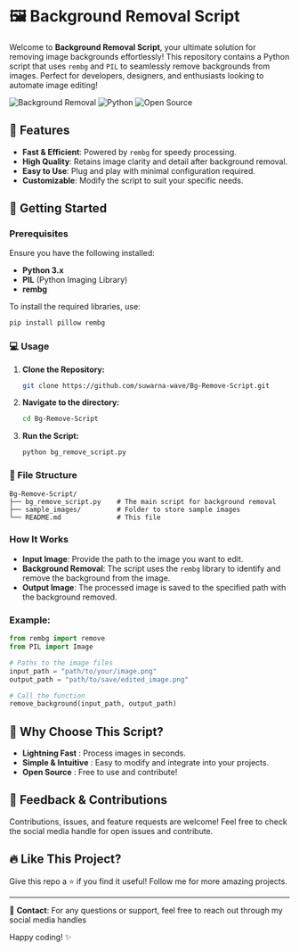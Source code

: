 

# 🖼️ Background Removal Script

Welcome to **Background Removal Script**, your ultimate solution for removing image backgrounds effortlessly! This repository contains a Python script that uses `rembg` and `PIL` to seamlessly remove backgrounds from images. Perfect for developers, designers, and enthusiasts looking to automate image editing!

![Background Removal](https://img.shields.io/badge/Background-Removal-brightgreen) ![Python](https://img.shields.io/badge/Python-3.9-blue) ![Open Source](https://img.shields.io/badge/Open-Source-orange)

## 🎯 Features

- **Fast & Efficient**: Powered by `rembg` for speedy processing.
- **High Quality**: Retains image clarity and detail after background removal.
- **Easy to Use**: Plug and play with minimal configuration required.
- **Customizable**: Modify the script to suit your specific needs.
  
## 🚀 Getting Started

### Prerequisites

Ensure you have the following installed:

- **Python 3.x**
- **PIL** (Python Imaging Library)
- **rembg**

To install the required libraries, use:

```bash
pip install pillow rembg
```

### 💻 Usage

1. **Clone the Repository:**
   ```bash
   git clone https://github.com/suwarna-wave/Bg-Remove-Script.git
   ```
2. **Navigate to the directory:**
   ```bash
   cd Bg-Remove-Script
   ```
3. **Run the Script:**
   ```bash
   python bg_remove_script.py
   ```

### 📁 File Structure

```
Bg-Remove-Script/
├── bg_remove_script.py    # The main script for background removal
├── sample_images/         # Folder to store sample images
└── README.md              # This file
```

###  How It Works

- **Input Image**: Provide the path to the image you want to edit.
- **Background Removal**: The script uses the `rembg` library to identify and remove the background from the image.
- **Output Image**: The processed image is saved to the specified path with the background removed.

### Example:

```python
from rembg import remove
from PIL import Image

# Paths to the image files
input_path = "path/to/your/image.png"
output_path = "path/to/save/edited_image.png"

# Call the function
remove_background(input_path, output_path)
```

## 🌟 Why Choose This Script?

- **Lightning Fast** : Process images in seconds.
- **Simple & Intuitive** : Easy to modify and integrate into your projects.
- **Open Source** : Free to use and contribute!

## 💬 Feedback & Contributions

Contributions, issues, and feature requests are welcome! Feel free to check the social media handle for open issues and contribute.

## 🔥 Like This Project?

Give this repo a ⭐ if you find it useful! Follow me for more amazing projects.

---

📧 **Contact**: For any questions or support, feel free to reach out through my social media handles

Happy coding! ✨
